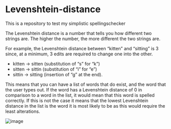 # Levenshtein-distance
This is a repository to test my simplistic spellingschecker

The Levenshtein distance is a number that tells you how different two strings are. The higher the number, the more different the two strings are.

For example, the Levenshtein distance between “kitten” and “sitting” is 3 since, at a minimum, 3 edits are required to change one into the other.

- kitten → sitten (substitution of “s” for “k”)
- sitten → sittin (substitution of “i” for “e”)
- sittin → sitting (insertion of “g” at the end).

This means that you can have a list of words that do exist, and the word that the user types out.
If the word has a Levenshtein distance of 0 in comparison to a word in the list, it would mean that this word is spelled correctly.
If this is not the case it means that the lowest Levenshtein distance in the list is the word it is most likely to be as this would require the least alterations.

![image](https://github.com/driesnuttin25/Levenshtein-distance/assets/114076101/1a8c91b1-1374-421f-aecd-4c80fc2f1a40)

